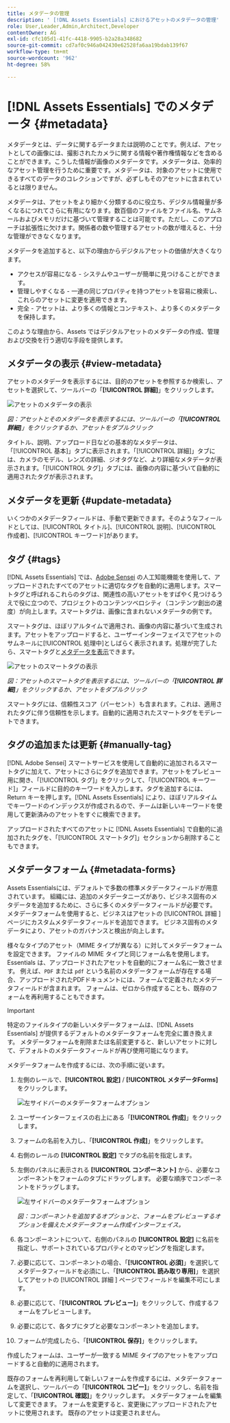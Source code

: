```yaml
---
title: メタデータの管理
description: ' [!DNL Assets Essentials] におけるアセットのメタデータの管理'
role: User,Leader,Admin,Architect,Developer
contentOwner: AG
exl-id: cfc105d1-41fc-4418-9905-b2a28a348682
source-git-commit: cd7af0c946a042430e62528fa6aa19bdab139f67
workflow-type: tm+mt
source-wordcount: '962'
ht-degree: 58%

---
```


# [!DNL Assets Essentials] でのメタデータ {#metadata}

メタデータとは、データに関するデータまたは説明のことです。例えば、アセットとしての画像には、撮影されたカメラに関する情報や著作権情報などを含めることができます。こうした情報が画像のメタデータです。メタデータは、効率的なアセット管理を行うために重要です。メタデータは、対象のアセットに使用できるすべてのデータのコレクションですが、必ずしもそのアセットに含まれているとは限りません。

メタデータは、アセットをより細かく分類するのに役立ち、デジタル情報量が多くなるにつれてさらに有用になります。数百個のファイルをファイル名、サムネールおよびメモリだけに基づいて管理することは可能です。ただし、このアプローチは拡張性に欠けます。関係者の数や管理するアセットの数が増えると、十分な管理ができなくなります。

メタデータを追加すると、以下の理由からデジタルアセットの価値が大きくなります。

* アクセスが容易になる - システムやユーザーが簡単に見つけることができます。
* 管理しやすくなる - 一連の同じプロパティを持つアセットを容易に検索し、これらのアセットに変更を適用できます。
* 完全 - アセットは、より多くの情報とコンテキスト、より多くのメタデータを保持します。

このような理由から、Assets ではデジタルアセットのメタデータの作成、管理および交換を行う適切な手段を提供します。

## メタデータの表示 {#view-metadata}

アセットのメタデータを表示するには、目的のアセットを参照するか検索し、アセットを選択して、ツールバーの「**[!UICONTROL 詳細]**」をクリックします。

![アセットのメタデータの表示](assets/metadata-view1.png)

*図：アセットとそのメタデータを表示するには、ツールバーの「**[!UICONTROL 詳細]**」をクリックするか、アセットをダブルクリック*

タイトル、説明、アップロード日などの基本的なメタデータは、「[!UICONTROL 基本]」タブに表示されます。「[!UICONTROL 詳細]」タブには、カメラのモデル、レンズの詳細、ジオタグなど、より詳細なメタデータが表示されます。「[!UICONTROL タグ]」タブには、画像の内容に基づいて自動的に適用されたタグが表示されます。

## メタデータを更新 {#update-metadata}

いくつかのメタデータフィールドは、手動で更新できます。そのようなフィールドとしては、[!UICONTROL タイトル]、[!UICONTROL 説明]、[!UICONTROL 作成者]、[!UICONTROL キーワード]があります。

## タグ {#tags}

[!DNL Assets Essentials] では、[Adobe Sensei](https://www.adobe.com/jp/sensei.html) の人工知能機能を使用して、アップロードされたすべてのアセットに適切なタグを自動的に適用します。スマートタグと呼ばれるこれらのタグは、関連性の高いアセットをすばやく見つけるうえで役に立つので、プロジェクトのコンテンツベロシティ（コンテンツ創出の速度）が向上します。スマートタグは、画像に含まれないメタデータの例です。

スマートタグは、ほぼリアルタイムで適用され、画像の内容に基づいて生成されます。アセットをアップロードすると、ユーザーインターフェイスでアセットのサムネールに[!UICONTROL 処理中]としばらく表示されます。処理が完了したら、スマートタグと[メタデータを表示](#view-metadata)できます。

![アセットのスマートタグの表示](assets/metadata-view-tags.png)

*図：アセットのスマートタグを表示するには、ツールバーの「**[!UICONTROL 詳細]**」をクリックするか、アセットをダブルクリック*

スマートタグには、信頼性スコア（パーセント）も含まれます。これは、適用されたタグに伴う信頼性を示します。自動的に適用されたスマートタグをモデレートできます。

## タグの追加または更新 {#manually-tag}

[!DNL Adobe Sensei] スマートサービスを使用して自動的に追加されるスマートタグに加えて、アセットにさらにタグを追加できます。アセットをプレビュー用に開き、「[!UICONTROL タグ]」をクリックして、「[!UICONTROL キーワード]」フィールドに目的のキーワードを入力します。タグを追加するには、Return キーを押します。[!DNL Assets Essentials] により、ほぼリアルタイムでキーワードのインデックスが作成されるので、チームは新しいキーワードを使用して更新済みのアセットをすぐに検索できます。

アップロードされたすべてのアセットに [!DNL Assets Essentials] で自動的に追加されたタグを、「[!UICONTROL スマートタグ]」セクションから削除することもできます。

## メタデータフォーム {#metadata-forms}

Assets Essentialsには、デフォルトで多数の標準メタデータフィールドが用意されています。 組織には、追加のメタデータニーズがあり、ビジネス固有のメタデータを追加するために、さらに多くのメタデータフィールドが必要です。 メタデータフォームを使用すると、ビジネスはアセットの [!UICONTROL  詳細 ] ページにカスタムメタデータフィールドを追加できます。 ビジネス固有のメタデータにより、アセットのガバナンスと検出が向上します。

様々なタイプのアセット（MIME タイプが異なる）に対してメタデータフォームを設定できます。 ファイルの MIME タイプと同じフォーム名を使用します。 Essentials は、アップロードされたアセットを自動的にフォーム名に一致させます。 例えば、`PDF` または `pdf` という名前のメタデータフォームが存在する場合、アップロードされたPDFドキュメントには、フォームで定義されたメタデータフィールドが含まれます。 フォームは、ゼロから作成することも、既存のフォームを再利用することもできます。

>[!IMPORTANT]
>
>特定のファイルタイプの新しいメタデータフォームは、[!DNL Assets Essentials] が提供するデフォルトのメタデータフォームを完全に置き換えます。 メタデータフォームを削除または名前変更すると、新しいアセットに対して、デフォルトのメタデータフィールドが再び使用可能になります。

メタデータフォームを作成するには、次の手順に従います。

1. 左側のレールで、**[!UICONTROL 設定]** / **[!UICONTROL メタデータForms]** をクリックします。

   ![左サイドバーのメタデータフォームオプション](assets/metadata-forms-sidebar.png)

1. ユーザーインターフェイスの右上にある「**[!UICONTROL 作成]**」をクリックします。
1. フォームの名前を入力し、「**[!UICONTROL 作成]**」をクリックします。
1. 右側のレールの **[!UICONTROL 設定]** でタブの名前を指定します。
1. 左側のパネルに表示される **[!UICONTROL コンポーネント]** から、必要なコンポーネントをフォームのタブにドラッグします。 必要な順序でコンポーネントをドラッグします。

   ![左サイドバーのメタデータフォームオプション](assets/metadata-form-new.png)

   *図：コンポーネントを追加するオプションと、フォームをプレビューするオプションを備えたメタデータフォーム作成インターフェイス。*

1. 各コンポーネントについて、右側のパネルの **[!UICONTROL 設定]** に名前を指定し、サポートされているプロパティとのマッピングを指定します。
1. 必要に応じて、コンポーネントの場合、「**[!UICONTROL 必須]**」を選択してメタデータフィールドを必須にし、「**[!UICONTROL 読み取り専用]**」を選択してアセットの [!UICONTROL  詳細 ] ページでフィールドを編集不可にします。
1. 必要に応じて、「**[!UICONTROL プレビュー]**」をクリックして、作成するフォームをプレビューします。
1. 必要に応じて、各タブにタブと必要なコンポーネントを追加します。
1. フォームが完成したら、「**[!UICONTROL 保存]**」をクリックします。

作成したフォームは、ユーザーが一致する MIME タイプのアセットをアップロードすると自動的に適用されます。

既存のフォームを再利用して新しいフォームを作成するには、メタデータフォームを選択し、ツールバーの「**[!UICONTROL コピー]**」をクリックし、名前を指定して、「**[!UICONTROL 確認]**」をクリックします。 メタデータフォームを編集して変更できます。 フォームを変更すると、変更後にアップロードされたアセットに使用されます。 既存のアセットは変更されません。

<!-- TBD: Cannot create a form using the second option. Documenting only the first option for now.
To reuse an existing form to create a new form, do one of these:

* Select a metadata form and click **[!UICONTROL Copy]** from the toolbar, provide a name, and click **[!UICONTROL Confirm]**.

* Click **[!UICONTROL Create]**, select **[!UICONTROL Use existing form structure as template]** option, and select an existing form. 
-->

<!-- TBD: Queries for PM and engg.

Can we edit the existing metadata in any form?

How to moderate smart tags?

Allow or deny list for smart tags?

What about Tags displayed just above Smart Tags in the UI?

Is there a detailed metadata tab. Where do the other details of an asset go?

How can one search based strictly on the metadata. Similar to AEM Assets GQL queries.
-->

<!-- TBD: Link to related articles if any.

>[!MORELIKETHIS]
>
>* [Search assets](search.md).
-->
